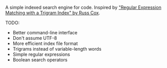 A simple indexed search engine for code. Inspired by ["Regular Expression Matching with a Trigram Index" by Russ Cox](https://swtch.com/~rsc/regexp/regexp4.html).

TODO:

- Better command-line interface
- Don't assume UTF-8
- More efficient index file format
- Trigrams instead of variable-length words
- Simple regular expressions
- Boolean search operators
